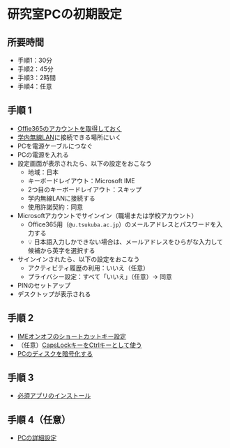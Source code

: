 # 研究室PCの初期設定

## 所要時間

* 手順1：30分
* 手順2：45分
* 手順3：2時間
* 手順4：任意

## 手順 1

* [Offie365のアカウントを取得しておく](../onboarding/getting-started.md)
* [学内無線LAN](https://www.cc.tsukuba.ac.jp/wp/service/wireless/)に接続できる場所にいく
* PCを電源ケーブルにつなぐ
* PCの電源を入れる
* 設定画面が表示されたら、以下の設定をおこなう
  * 地域：日本
  * キーボードレイアウト：Microsoft IME
  * 2つ目のキーボードレイアウト：スキップ
  * 学内無線LANに接続する
  * 使用許諾契約：同意
* Microsoftアカウントでサインイン（職場または学校アカウント）
  * Office365用（`@u.tsukuba.ac.jp`）のメールアドレスとパスワードを入力する
  * :bulb: 日本語入力しかできない場合は、メールアドレスをひらがな入力して候補から英字を選択する
* サインインされたら、以下の設定をおこなう
  * アクティビティ履歴の利用：いいえ（任意）
  * プライバシー設定：すべて「いいえ」（任意）→ 同意
* PINのセットアップ
* デスクトップが表示される

## 手順 2

* [IMEオンオフのショートカットキー設定](pc-ime-shortcut.md)
* （任意）[CapsLockキーをCtrlキーとして使う](pc-capslock.md)
* [PCのディスクを暗号化する](pc-bitlocker.md)

## 手順 3

* [必須アプリのインストール](pc-essential-apps.md)

## 手順 4（任意）

* [PCの詳細設定](pc-advanced-settings.md)
